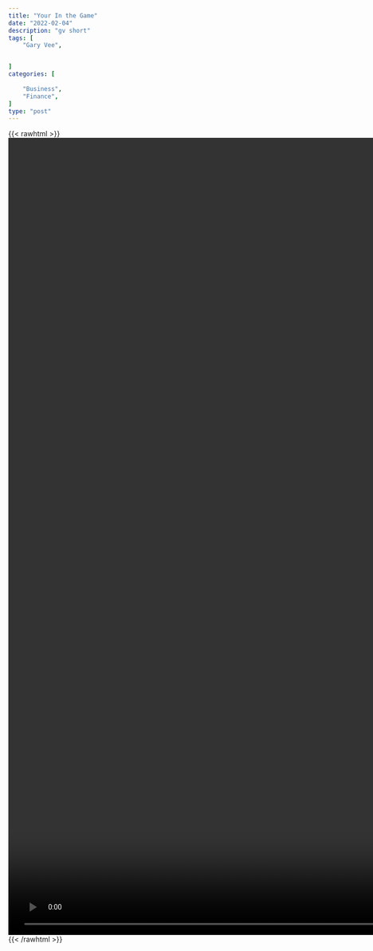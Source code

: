 ```yaml
---
title: "Your In the Game"
date: "2022-02-04"
description: "gv short"
tags: [
    "Gary Vee",


]
categories: [
    
    "Business",
    "Finance",
]
type: "post"
---
```

{{< rawhtml >}}
    <video style="height:40vh;width:auto" overflow="hidden" controls>
        <source src="https://clips.dev00ps.com/Gary%20Vee/Gary%20Vee%20asks%20quotDo%20You%20Have%20A%20Cell%20Phone%3Fquot%20%F0%9F%92%AF%F0%9F%92%9C%F0%9F%99%8F%F0%9F%8F%BE%F0%9F%A4%93.mp4" type="video/mp4"> 
    </video>
{{< /rawhtml >}}
